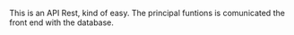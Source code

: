 This is an API Rest, kind of easy.
The principal funtions is comunicated the front end with the database.